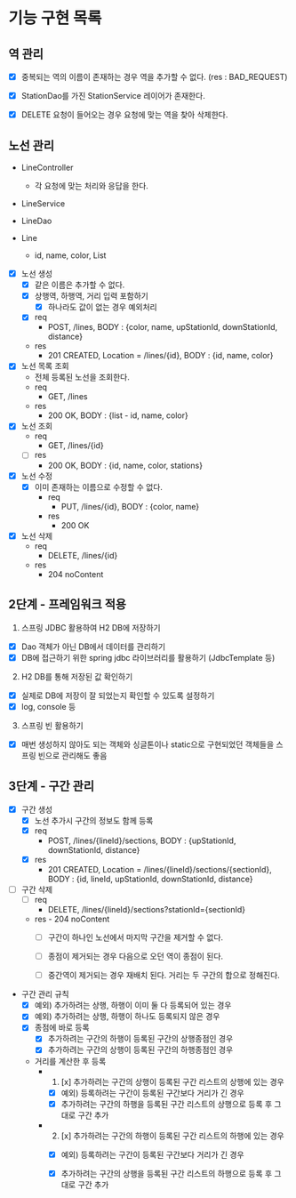 # 기능 구현 목록

## 역 관리
- [x] 중복되는 역의 이름이 존재하는 경우 역을 추가할 수 없다. (res : BAD_REQUEST)
- [x] StationDao를 가진 StationService 레이어가 존재한다.
- [x] DELETE 요청이 들어오는 경우 요청에 맞는 역을 찾아 삭제한다.


## 노선 관리
- LineController
    - 각 요청에 맞는 처리와 응답을 한다.
- LineService

- LineDao

- Line
    - id, name, color, List<Station>

- [x] 노선 생성
    - [x] 같은 이름은 추가할 수 없다.
    - [x] 상행역, 하행역, 거리 입력 포함하기
        - [x] 하나라도 값이 없는 경우 예외처리
    - [x] req
        - POST, /lines, BODY : {color, name, upStationId, downStationId, distance}
    - res
        - 201 CREATED, Location = /lines/{id}, BODY : {id, name, color}
- [x] 노선 목록 조회
    - 전체 등록된 노선을 조회한다.
    - req
        - GET, /lines
    - res
        - 200 OK, BODY : {list - id, name, color}
- [x] 노선 조회
    - req
        - GET, /lines/{id}
    - [ ] res
        - 200 OK, BODY : {id, name, color, stations}
- [x] 노선 수정
    - [x] 이미 존재하는 이름으로 수정할 수 없다.
        - req
            - PUT, /lines/{id}, BODY : {color, name}
        - res
            - 200 OK
- [x] 노선 삭제
    - req
        - DELETE, /lines/{id}
    - res
        - 204 noContent


## 2단계 - 프레임워크 적용
1. 스프링 JDBC 활용하여 H2 DB에 저장하기
- [x] Dao 객체가 아닌 DB에서 데이터를 관리하기
- [x] DB에 접근하기 위한 spring jdbc 라이브러리를 활용하기 (JdbcTemplate 등)
2. H2 DB를 통해 저장된 값 확인하기
- [x] 실제로 DB에 저장이 잘 되었는지 확인할 수 있도록 설정하기
- [x] log, console 등
3. 스프링 빈 활용하기
- [x] 매번 생성하지 않아도 되는 객체와 싱글톤이나 static으로 구현되었던 객체들을 스프링 빈으로 관리해도 좋음


## 3단계 - 구간 관리
- [x] 구간 생성
    - [x] 노선 추가시 구간의 정보도 함께 등록
    - [x] req
        - POST, /lines/{lineId}/sections, BODY : {upStationId, downStationId, distance}
    - [x] res
        - 201 CREATED, Location = /lines/{lineId}/sections/{sectionId}, BODY : {id, lineId, upStationId, downStationId, distance}
- [ ] 구간 삭제
    - [ ] req
        - DELETE, /lines/{lineId}/sections?stationId={sectionId}
    - res
          - 204 noContent
        - [ ] 구간이 하나인 노선에서 마지막 구간을 제거할 수 없다.
        - [ ] 종점이 제거되는 경우 다음으로 오던 역이 종점이 된다.
        - [ ] 중간역이 제거되는 경우 재배치 된다. 거리는 두 구간의 합으로 정해진다.
    

- 구간 관리 규칙
    - [x] 예외) 추가하려는 상행, 하행이 이미 둘 다 등록되어 있는 경우
    - [x] 예외) 추가하려는 상행, 하행이 하나도 등록되지 않은 경우
    - [x] 종점에 바로 등록
        - [x] 추가하려는 구간의 하행이 등록된 구간의 상행종점인 경우
        - [x] 추가하려는 구간의 상행이 등록된 구간의 하행종점인 경우
    - 거리를 계산한 후 등록
        - 1. [x] 추가하려는 구간의 상행이 등록된 구간 리스트의 상행에 있는 경우
            - [x] 예외) 등록하려는 구간이 등록된 구간보다 거리가 긴 경우
            - [x] 추가하려는 구간의 하행을 등록된 구간 리스트의 상행으로 등록 후 그대로 구간 추가
        - 2. [x] 추가하려는 구간의 하행이 등록된 구간 리스트의 하행에 있는 경우
            - [x] 예외) 등록하려는 구간이 등록된 구간보다 거리가 긴 경우
            - [x] 추가하려는 구간의 상행을 등록된 구간 리스트의 하행으로 등록 후 그대로 구간 추가


